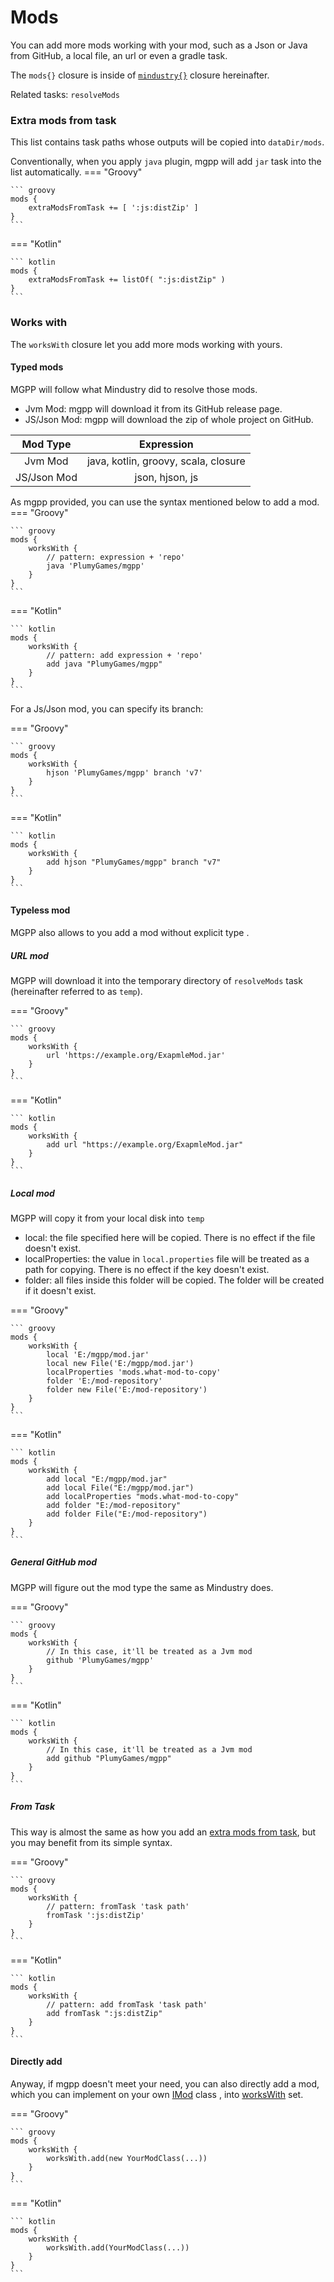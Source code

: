 # Mods

You can add more mods working with your mod, such as a Json or Java from GitHub,
a local file, an url or even a gradle task.

The `mods{}` closure is inside of [`mindustry{}`](overview.md) closure hereinafter.

Related tasks: `resolveMods`

### Extra mods from task

This list contains task paths whose outputs will be copied into `dataDir/mods`.

Conventionally, when you apply `java` plugin,
mgpp will add `jar` task into the list automatically.
=== "Groovy"

    ``` groovy
    mods {
        extraModsFromTask += [ ':js:distZip' ]
    }
    ```

=== "Kotlin"

    ``` kotlin
    mods {
        extraModsFromTask += listOf( ":js:distZip" )
    }
    ```

### Works with

The `worksWith` closure let you add more mods working with yours.

#### Typed mods

MGPP will follow what Mindustry did to resolve those mods.

- Jvm Mod: mgpp will download it from its GitHub release page.
- JS/Json Mod: mgpp will download the zip of whole project on GitHub.

|  Mod Type   |              Expression              |
|:-----------:|:------------------------------------:|
|   Jvm Mod   | java, kotlin, groovy, scala, closure |
| JS/Json Mod |           json, hjson, js            |

As mgpp provided, you can use the syntax mentioned below to add a mod.
=== "Groovy"

    ``` groovy
    mods {
        worksWith {
            // pattern: expression + 'repo'
            java 'PlumyGames/mgpp'
        }
    }
    ```

=== "Kotlin"

    ``` kotlin
    mods {
        worksWith {
            // pattern: add expression + 'repo'
            add java "PlumyGames/mgpp"
        }
    }
    ```

For a Js/Json mod, you can specify its branch:

=== "Groovy"

    ``` groovy
    mods {
        worksWith {
            hjson 'PlumyGames/mgpp' branch 'v7'
        }
    }
    ```

=== "Kotlin"

    ``` kotlin
    mods {
        worksWith {
            add hjson "PlumyGames/mgpp" branch "v7"
        }
    }
    ```

#### Typeless mod

MGPP also allows to you add a mod without explicit type .

##### URL mod

MGPP will download it into the temporary directory of `resolveMods` task (hereinafter referred to as `temp`).

=== "Groovy"

    ``` groovy
    mods {
        worksWith {
            url 'https://example.org/ExapmleMod.jar'
        }
    }
    ```

=== "Kotlin"

    ``` kotlin
    mods {
        worksWith {
            add url "https://example.org/ExapmleMod.jar"
        }
    }
    ```

##### Local mod

MGPP will copy it from your local disk into `temp`

- local: the file specified here will be copied.
There is no effect if the file doesn't exist.
- localProperties: the value in `local.properties` file will be treated as a path for copying.
There is no effect if the key doesn't exist.
- folder: all files inside this folder will be copied.
The folder will be created if it doesn't exist.

=== "Groovy"

    ``` groovy
    mods {
        worksWith {
            local 'E:/mgpp/mod.jar'
            local new File('E:/mgpp/mod.jar')
            localProperties 'mods.what-mod-to-copy'
            folder 'E:/mod-repository'
            folder new File('E:/mod-repository')
        }
    }
    ```

=== "Kotlin"

    ``` kotlin
    mods {
        worksWith {
            add local "E:/mgpp/mod.jar"
            add local File("E:/mgpp/mod.jar")
            add localProperties "mods.what-mod-to-copy"
            add folder "E:/mod-repository"
            add folder File("E:/mod-repository")
        }
    }
    ```

##### General GitHub mod

MGPP will figure out the mod type the same as Mindustry does.

=== "Groovy"

    ``` groovy
    mods {
        worksWith {
            // In this case, it'll be treated as a Jvm mod
            github 'PlumyGames/mgpp'
        }
    }
    ```

=== "Kotlin"

    ``` kotlin
    mods {
        worksWith {
            // In this case, it'll be treated as a Jvm mod
            add github "PlumyGames/mgpp"
        }
    }
    ```

##### From Task
This way is almost the same as how you add an [extra mods from task](#extra-mods-from-task),
but you may benefit from its simple syntax.

=== "Groovy"

    ``` groovy
    mods {
        worksWith {
            // pattern: fromTask 'task path'
            fromTask ':js:distZip'
        }
    }
    ```

=== "Kotlin"

    ``` kotlin
    mods {
        worksWith {
            // pattern: add fromTask 'task path'
            add fromTask ":js:distZip"
        }
    }
    ```

#### Directly add
Anyway, if mgpp doesn't meet your need,
you can also directly add a mod,
which you can implement on your own [IMod](https://plumygames.github.io/mgppDoc/main/io.github.liplum.mindustry/-i-mod/index.html) class
, into [worksWith](https://plumygames.github.io/mgppDoc/main/io.github.liplum.mindustry/-mods-spec/index.html#-520366566%2FProperties%2F-140426848) set.

=== "Groovy"

    ``` groovy
    mods {
        worksWith {
            worksWith.add(new YourModClass(...))
        }
    }
    ```

=== "Kotlin"

    ``` kotlin
    mods {
        worksWith {
            worksWith.add(YourModClass(...))
        }
    }
    ```
